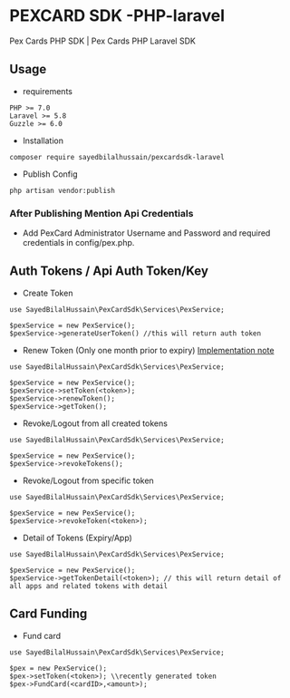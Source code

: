 # PEXCARD SDK -PHP-laravel
Pex Cards PHP SDK | Pex Cards PHP Laravel SDK
## Usage
- requirements 
```
PHP >= 7.0
Laravel >= 5.8
Guzzle >= 6.0
```
- Installation
```
composer require sayedbilalhussain/pexcardsdk-laravel
```

- Publish Config
```
php artisan vendor:publish
```
### After Publishing Mention Api Credentials
- Add PexCard Administrator Username and Password and required credentials in config/pex.php. 

## Auth Tokens / Api Auth Token/Key
- Create Token 
```
use SayedBilalHussain\PexCardSdk\Services\PexService;

$pexService = new PexService();
$pexService->generateUserToken() //this will return auth token
```
- Renew Token (Only one month prior to expiry)
[Implementation note](https://developer.pexcard.com/docs4#!/Token3258321032323232323232323232323232323232Manage32authentication32for32the32PEX32API4610323232323232323232323232/Token_RenewByAuthorizationPOSTToken_Renew)
```
use SayedBilalHussain\PexCardSdk\Services\PexService;

$pexService = new PexService();
$pexService->setToken(<token>);
$pexService->renewToken();
$pexService->getToken(); 
```
- Revoke/Logout from all created tokens

```
use SayedBilalHussain\PexCardSdk\Services\PexService;

$pexService = new PexService();
$pexService->revokeTokens();
```


- Revoke/Logout from specific token

```
use SayedBilalHussain\PexCardSdk\Services\PexService;

$pexService = new PexService();
$pexService->revokeToken(<token>);
```
- Detail of Tokens (Expiry/App)

```
use SayedBilalHussain\PexCardSdk\Services\PexService;

$pexService = new PexService();
$pexService->getTokenDetail(<token>); // this will return detail of all apps and related tokens with detail
```

## Card Funding
- Fund card

```
use SayedBilalHussain\PexCardSdk\Services\PexService;

$pex = new PexService();
$pex->setToken(<token>); \\recently generated token
$pex->FundCard(<cardID>,<amount>);
```



